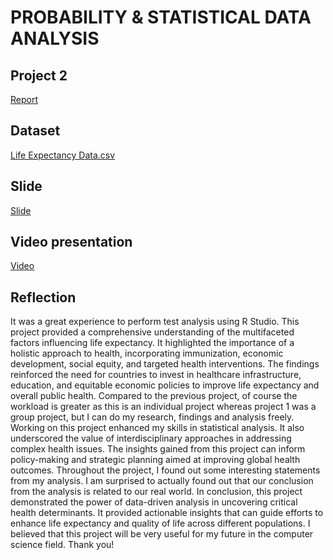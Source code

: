# PROBABILITY & STATISTICAL DATA ANALYSIS 
## Project 2
[Report](https://github.com/limchenxi/PSDA/blob/main/Project2_report.pdf)
## Dataset
[Life Expectancy Data.csv](https://github.com/user-attachments/files/16043498/Life.Expectancy.Data.csv)
## Slide
[Slide]()
## Video presentation
[Video]()

## Reflection
It was a great experience to perform test analysis using R Studio. This project provided a comprehensive understanding of the multifaceted factors influencing life expectancy. It highlighted the importance of a holistic approach to health, incorporating immunization, economic development, social equity, and targeted health interventions. The findings reinforced the need for countries to invest in healthcare infrastructure, education, and equitable economic policies to improve life expectancy and overall public health. Compared to the previous project, of course the workload is greater as this is an individual project whereas project 1 was a group project, but I can do my research, findings and analysis freely. Working on this project enhanced my skills in statistical analysis. It also underscored the value of interdisciplinary approaches in addressing complex health issues. The insights gained from this project can inform policy-making and strategic planning aimed at improving global health outcomes. Throughout the project, I found out some interesting statements from my analysis. I am surprised to actually found out that our conclusion from the analysis is related to our real world. In conclusion, this project demonstrated the power of data-driven analysis in uncovering critical health determinants. It provided actionable insights that can guide efforts to enhance life expectancy and quality of life across different populations. I believed that this project will be very useful for my future in the computer science field. Thank you!

